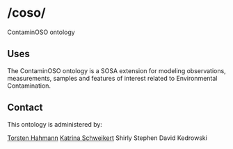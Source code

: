 # /coso/ 
ContaminOSO ontology 
## Uses
The ContaminOSO ontology is a SOSA extension for modeling observations, measurements, samples and features of interest related to Environmental Contamination. 
## Contact

This ontology is administered by: 

[Torsten Hahmann](mailto:torsten.hahmann@maine.edu)
[Katrina Schweikert](mailto:katrina.schweikert@maine.edu)
Shirly Stephen
David Kedrowski
